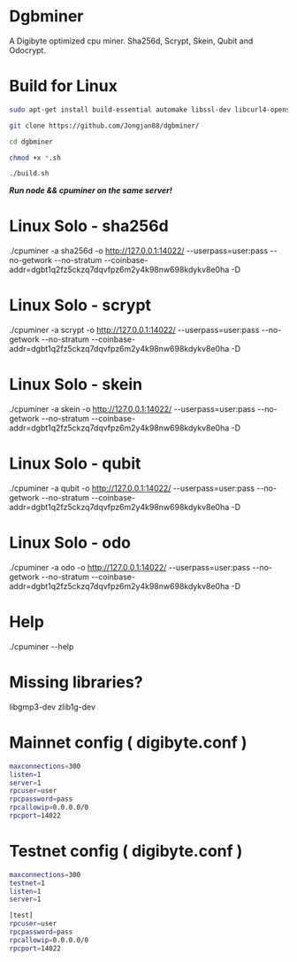 # Dgbminer
A Digibyte optimized cpu miner. Sha256d, Scrypt, Skein, Qubit and Odocrypt.

# Build for Linux
```bash
sudo apt-get install build-essential automake libssl-dev libcurl4-openssl-dev lib32z1-dev libjansson-dev libgmp-dev git

git clone https://github.com/Jongjan88/dgbminer/

cd dgbminer

chmod +x *.sh

./build.sh
```


***Run node && cpuminer on the same server!***

# Linux Solo - sha256d
./cpuminer -a sha256d -o http://127.0.0.1:14022/ --userpass=user:pass --no-getwork --no-stratum --coinbase-addr=dgbt1q2fz5ckzq7dqvfpz6m2y4k98nw698kdykv8e0ha -D

# Linux Solo - scrypt
./cpuminer -a scrypt -o http://127.0.0.1:14022/ --userpass=user:pass --no-getwork --no-stratum --coinbase-addr=dgbt1q2fz5ckzq7dqvfpz6m2y4k98nw698kdykv8e0ha -D

# Linux Solo - skein
./cpuminer -a skein -o http://127.0.0.1:14022/ --userpass=user:pass --no-getwork --no-stratum --coinbase-addr=dgbt1q2fz5ckzq7dqvfpz6m2y4k98nw698kdykv8e0ha -D

# Linux Solo - qubit
./cpuminer -a qubit -o http://127.0.0.1:14022/ --userpass=user:pass --no-getwork --no-stratum --coinbase-addr=dgbt1q2fz5ckzq7dqvfpz6m2y4k98nw698kdykv8e0ha -D

# Linux Solo - odo
./cpuminer -a odo -o http://127.0.0.1:14022/ --userpass=user:pass --no-getwork --no-stratum --coinbase-addr=dgbt1q2fz5ckzq7dqvfpz6m2y4k98nw698kdykv8e0ha -D



# Help
./cpuminer --help

# Missing libraries?
libgmp3-dev zlib1g-dev

# Mainnet config ( digibyte.conf )
```bash
maxconnections=300
listen=1
server=1
rpcuser=user
rpcpassword=pass
rpcallowip=0.0.0.0/0
rpcport=14022
```
# Testnet config ( digibyte.conf )
```bash
maxconnections=300
testnet=1
listen=1
server=1

[test]
rpcuser=user
rpcpassword=pass
rpcallowip=0.0.0.0/0
rpcport=14022
```
